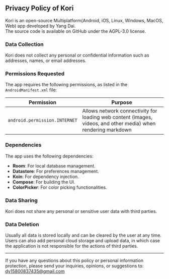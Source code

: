 ## Privacy Policy of Kori

Kori is an open-source Multiplatform(Android, iOS, Linux, Windows, MacOS, Web) app developed by Yang Dai.  
The source code is available on GitHub under the AGPL-3.0 license.

### Data Collection

Kori does not collect any personal or confidential information such as addresses, names, or email addresses.

### Permissions Requested

The app requires the following permissions, as listed in the `AndroidManifest.xml` file:

| Permission                         | Purpose                                                                                                       |
|------------------------------------|---------------------------------------------------------------------------------------------------------------|
| `android.permission.INTERNET`      | Allows network connectivity for loading web content (images, videos, and other media) when rendering markdown |

### Dependencies

The app uses the following dependencies:

- **Room**: For local database management.
- **Datastore**: For preferences management.
- **Koin**: For dependency injection.
- **Compose**: For building the UI.
- **ColorPicker**: For color picking functionalities.

### Data Sharing

Kori does not share any personal or sensitive user data with third parties.

### Data Deletion

Usually all data is stored locally and can be cleared by the user at any time.  
Users can also add personal cloud storage and upload data, in which case the application is not responsible for the actions of third parties.

---

If you have any questions about this policy or personal information protection, please send your inquiries, opinions, or suggestions to: dy15800837435@gmail.com